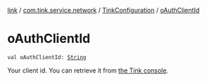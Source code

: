 [link](../../index.md) / [com.tink.service.network](../index.md) / [TinkConfiguration](index.md) / [oAuthClientId](./o-auth-client-id.md)

# oAuthClientId

`val oAuthClientId: `[`String`](https://kotlinlang.org/api/latest/jvm/stdlib/kotlin/-string/index.html)

Your client id. You can retrieve it from [the Tink console](https://console.tink.com).


